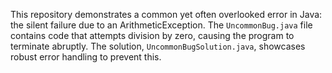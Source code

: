 This repository demonstrates a common yet often overlooked error in Java: the silent failure due to an ArithmeticException.  The `UncommonBug.java` file contains code that attempts division by zero, causing the program to terminate abruptly. The solution, `UncommonBugSolution.java`, showcases robust error handling to prevent this.